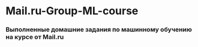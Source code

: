 # Mail.ru-Group-ML-course
### Выполненные домашние задания по машинному обучению на курсе от Mail.ru
